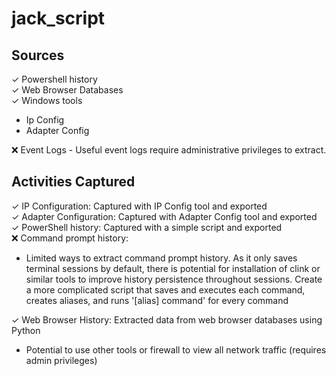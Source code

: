 # jack_script

## Sources

✓ Powershell history<br>
✓ Web Browser Databases<br>
✓ Windows tools
  - Ip Config
  - Adapter Config<br>
  
❌ Event Logs - Useful event logs require administrative privileges to extract.

## Activities Captured

✓ IP Configuration: Captured with IP Config tool and exported<br>
✓ Adapter Configuration: Captured with Adapter Config tool and exported<br>
✓ PowerShell history: Captured with a simple script and exported<br>
❌ Command prompt history:
  - Limited ways to extract command prompt history. As it only saves terminal sessions by default, there is
    potential for installation of clink or similar tools to improve history persistence throughout sessions.
    Create a more complicated script that saves and executes each command, creates aliases, and runs '[alias] command' for every command<br>

✓ Web Browser History: Extracted data from web browser databases using Python
  - Potential to use other tools or firewall to view all network traffic (requires admin privileges)
